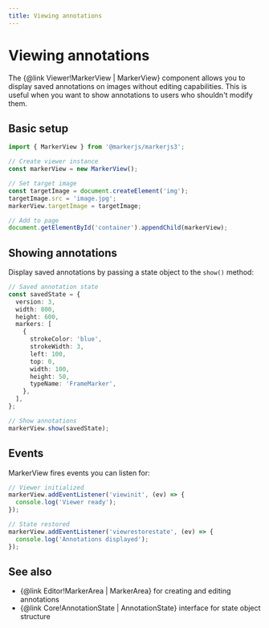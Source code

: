 ```yaml
---
title: Viewing annotations
---
```


# Viewing annotations

The {@link Viewer!MarkerView | MarkerView} component allows you to display saved annotations on images without editing capabilities. This is useful when you want to show annotations to users who shouldn't modify them.

## Basic setup

```typescript
import { MarkerView } from '@markerjs/markerjs3';

// Create viewer instance
const markerView = new MarkerView();

// Set target image
const targetImage = document.createElement('img');
targetImage.src = 'image.jpg';
markerView.targetImage = targetImage;

// Add to page
document.getElementById('container').appendChild(markerView);
```

## Showing annotations

Display saved annotations by passing a state object to the `show()` method:

```ts
// Saved annotation state
const savedState = {
  version: 3,
  width: 800,
  height: 600,
  markers: [
    {
      strokeColor: 'blue',
      strokeWidth: 3,
      left: 100,
      top: 0,
      width: 100,
      height: 50,
      typeName: 'FrameMarker',
    },
  ],
};

// Show annotations
markerView.show(savedState);
```

## Events

MarkerView fires events you can listen for:

```ts
// Viewer initialized
markerView.addEventListener('viewinit', (ev) => {
  console.log('Viewer ready');
});

// State restored
markerView.addEventListener('viewrestorestate', (ev) => {
  console.log('Annotations displayed');
});
```

## See also

- {@link Editor!MarkerArea | MarkerArea} for creating and editing annotations
- {@link Core!AnnotationState | AnnotationState} interface for state object structure
